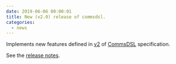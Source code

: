 ```yaml
---
date: 2019-06-06 00:00:01
title: New (v2.0) release of commsdsl.
categories:
  - news
---
```

Implements new features defined in [v2](https://github.com/arobenko/CommsDSL-Specification/releases/tag/v2.0)
of [CommsDSL](https://github.com/arobenko/CommsDSL-Specification) specification.

See the [release notes](https://github.com/arobenko/commsdsl/releases/tag/v2.0).


